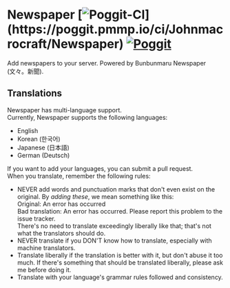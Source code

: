 # Newspaper [![Poggit-CI](https://poggit.pmmp.io/ci.badge/Johnmacrocraft/Newspaper/~)](https://poggit.pmmp.io/ci/Johnmacrocraft/Newspaper) [![Poggit](https://poggit.pmmp.io/shield.state/Newspaper)](https://poggit.pmmp.io/p/Newspaper)
Add newspapers to your server. Powered by Bunbunmaru Newspaper (文々。新聞).

## Translations
Newspaper has multi-language support.<br />
Currently, Newspaper supports the following languages:
- English
- Korean (한국어)
- Japanese (日本語)
- German (Deutsch)

If you want to add your languages, you can submit a pull request.<br />
When you translate, remember the following rules:
- NEVER add words and punctuation marks that don't even exist on the original. By _adding these_, we mean something like this:<br />
Original: An error has occurred<br />
Bad translation: An error has occurred. Please report this problem to the issue tracker.<br />
There's no need to translate exceedingly liberally like that; that's not what the translators should do.
- NEVER translate if you DON'T know how to translate, especially with machine translators.
- Translate liberally if the translation is better with it, but don't abuse it too much. If there's something that should be translated liberally, please ask me before doing it.<br />
- Translate with your language's grammar rules followed and consistency.
